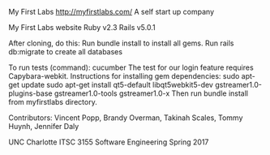 My First Labs http://myfirstlabs.com/
A self start up company

My First Labs website 
Ruby v2.3
Rails v5.0.1

After cloning, do this:
Run bundle install to install all gems. 
Run rails db:migrate to create all databases

To run tests (command): cucumber
The test for our login feature requires Capybara-webkit. 
Instructions for installing gem dependencies:
sudo apt-get update
sudo apt-get install qt5-default libqt5webkit5-dev gstreamer1.0-plugins-base 
    gstreamer1.0-tools gstreamer1.0-x
Then run bundle install from myfirstlabs directory. 

Contributors: 
Vincent Popp,
Brandy Overman,
Takinah Scales,
Tommy Huynh,
Jennifer Daly

UNC Charlotte ITSC 3155 Software Engineering Spring 2017
